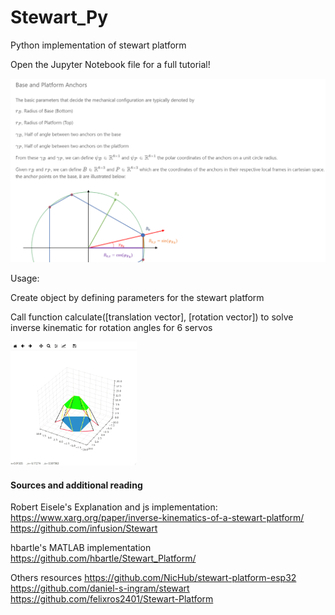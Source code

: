 # Stewart_Py
 Python implementation of stewart platform

 Open the Jupyter Notebook file for a full tutorial! 
 
[<img src="/doc/readme_resources/tutorial_ss.png">](/doc/readme_resources/tutorial_ss)

 
 Usage: 
 
 
 Create object by defining parameters for the stewart platform
 
 Call function calculate([translation vector], [rotation vector]) to solve inverse kinematic for rotation angles for 6 servos
 
 [<img src="/doc/readme_resources/ezgif-7-487de93db9.gif" width="40%" height="40%">](/doc/readme_resources/ezgif-7-487de93db9.gif)

#### Sources and additional reading
Robert Eisele's Explanation and js implementation: 
https://www.xarg.org/paper/inverse-kinematics-of-a-stewart-platform/
https://github.com/infusion/Stewart

hbartle's MATLAB implementation
https://github.com/hbartle/Stewart_Platform/

Others resources
https://github.com/NicHub/stewart-platform-esp32
https://github.com/daniel-s-ingram/stewart
https://github.com/felixros2401/Stewart-Platform

